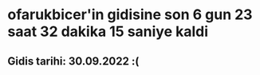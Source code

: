 # ofarukbicer'in gidisine son 6 gun 23 saat 32 dakika 15 saniye kaldi

## Gidis tarihi: 30.09.2022 :(